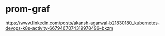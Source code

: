 # prom-graf

https://www.linkedin.com/posts/akansh-agarwal-b21830180_kubernetes-devops-k8s-activity-6679467074319978496-bkzm
